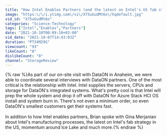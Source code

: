 ```yaml
---
title: "How Intel Enables Partners (and the latest on Intel's US fab strategy)"
image: "https:\/\/i.ytimg.com\/vi\/X75uGudMt6o\/hqdefault.jpg"
vid_id: "X75uGudMt6o"
categories: "Science-Technology"
tags: ["Intel","Enables","Partners"]
date: "2021-10-10T00:09:10+03:00"
vid_date: "2021-10-07T14:43:03Z"
duration: "PT34M29S"
viewcount: "93"
likeCount: "8"
dislikeCount: "0"
channel: "StorageReview"
---
```

{% raw %}As part of our on-site visit with DataON in Anaheim, we were able to coordinate several interviews with DataON partners. One of the most critical is the relationship with Intel. Intel supplies the servers, CPUs and storage for DataON's integrated systems. What's pretty cool is that Intel will prep the whole system and drop it off with DataON for Azure Stack HCI OS install and system burn in. There's not even a minimum order, so even DataON's smallest customers get their systems fast. <br /><br />In addition to how Intel enables partners, Brian spoke with Gina Merjanian about Intel's manufacturing processes, the latest on Intel's fab strategy in the US, momentum around Ice Lake and much more.{% endraw %}
